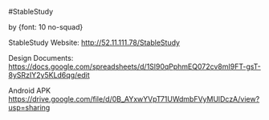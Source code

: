 #StableStudy 

by {font: 10 no-squad}

StableStudy Website: 
http://52.11.111.78/StableStudy

Design Documents: 
https://docs.google.com/spreadsheets/d/1Sl90qPphmEQ072cv8mI9FT-gsT-8ySRzIY2y5KLd6qg/edit

Android APK
https://drive.google.com/file/d/0B_AYxwYVpT71UWdmbFVyMUlDczA/view?usp=sharing



